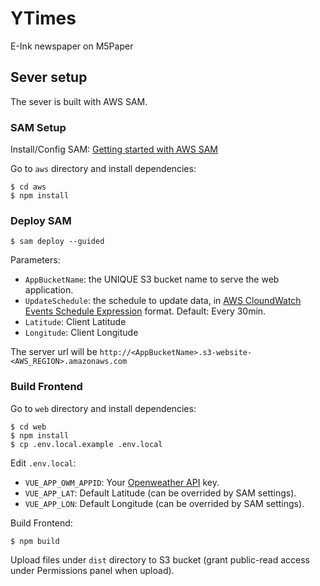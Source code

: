 # YTimes

E-Ink newspaper on M5Paper


## Sever setup

The sever is built with AWS SAM.

### SAM Setup

Install/Config SAM: [Getting started with AWS SAM](https://docs.aws.amazon.com/serverless-application-model/latest/developerguide/serverless-getting-started.html)

Go to `aws` directory and install dependencies:

```
$ cd aws
$ npm install
```

### Deploy SAM

```
$ sam deploy --guided
```

Parameters:

* `AppBucketName`: the UNIQUE S3 bucket name to serve the web application.
* `UpdateSchedule`: the schedule to update data, in [AWS CloundWatch Events Schedule Expression](https://docs.aws.amazon.com/AmazonCloudWatch/latest/events/ScheduledEvents.html) format. Default: Every 30min.
* `Latitude`: Client Latitude
* `Longitude`: Client Longitude

The server url will be `http://<AppBucketName>.s3-website-<AWS_REGION>.amazonaws.com`

### Build Frontend

Go to `web` directory and install dependencies:

```
$ cd web
$ npm install
$ cp .env.local.example .env.local
```

Edit `.env.local`:

* `VUE_APP_OWM_APPID`: Your [Openweather API](https://openweathermap.org/appid) key.
* `VUE_APP_LAT`: Default Latitude (can be overrided by SAM settings).
* `VUE_APP_LON`: Default Longitude (can be overrided by SAM settings).

Build Frontend:

```
$ npm build
```

Upload files under `dist` directory to S3 bucket (grant public-read access under Permissions panel when upload).
